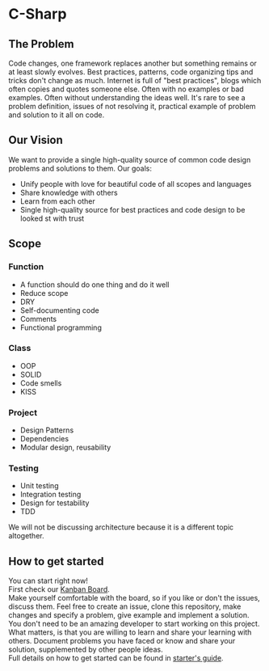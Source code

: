 # C-Sharp
## The Problem
Code changes, one framework replaces another but something remains or at least slowly evolves.
Best practices, patterns, code organizing tips and tricks don't change as much. 
Internet is full of "best practices", blogs which often copies and quotes someone else.
Often with no examples or bad examples. Often without understanding the ideas well. 
It's rare to see a problem definition, issues of not resolving it, practical example of problem and solution to it all on code.

## Our Vision
We want to provide a single high-quality source of common code design problems and solutions to them.
Our goals:
- Unify people with love for beautiful code of all scopes and languages
- Share knowledge with others
- Learn from each other
- Single high-quality source for best practices and code design to be looked st with trust

## Scope
### Function
- A function should do one thing and do it well
- Reduce scope
- DRY
- Self-documenting code
- Comments
- Functional programming
### Class
- OOP
- SOLID
- Code smells
- KISS
### Project
- Design Patterns
- Dependencies
- Modular design, reusability

### Testing
- Unit testing
- Integration testing
- Design for testability
- TDD
  
We will not be discussing architecture because it is a different topic altogether.

## How to get started
You can start right now!  
First check our [Kanban Board](board).  
Make yourself comfortable with the board, so if you like or don't the issues, discuss them. 
Feel free to create an issue, clone this repository, make changes and specify a problem, give example and implement a solution.  
You don't need to be an amazing developer to start working on this project. 
What matters, is that you are willing to learn and share your learning with others. 
Document problems you have faced or know and share your solution, supplemented by other people ideas.  
Full details on how to get started can be found in [starter's guide](link).
